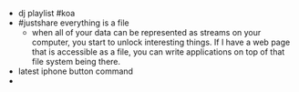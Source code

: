 - dj playlist #koa
- #justshare everything is a file
	- when all of your data can be represented as streams on your computer, you start to unlock interesting things. If I have a web page that is accessible as a file, you can write applications on top of that file system being there.
- latest iphone button command
-